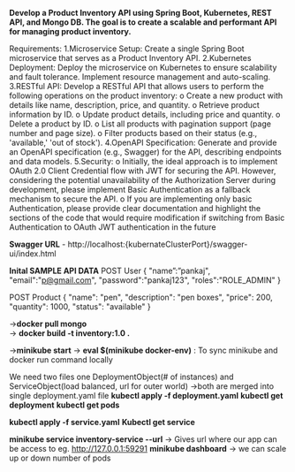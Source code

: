 
**Develop a Product Inventory API using Spring Boot, Kubernetes, REST API, and Mongo DB. The goal is to create a scalable and performant API for managing product inventory.**

Requirements:
1.Microservice Setup: Create a single Spring Boot microservice that serves as a Product Inventory API.
2.Kubernetes Deployment: Deploy the microservice on Kubernetes to ensure scalability and fault tolerance. Implement resource management and auto-scaling.
3.RESTful API: Develop a RESTful API that allows users to perform the following operations on the product inventory:
   o Create a new product with details like name, description, price, and quantity.
   o Retrieve product information by ID.
   o Update product details, including price and quantity.
   o Delete a product by ID.
   o List all products with pagination support (page number and page size).
   o Filter products based on their status (e.g., 'available,' 'out of stock').
4.OpenAPI Specification: Generate and provide an OpenAPI specification (e.g., Swagger) for the API, describing endpoints and data models.
5.Security: 
  o Initially, the ideal approach is to implement OAuth 2.0 Client Credential flow with JWT for securing the API. However, considering the potential unavailability of the Authorization Server during development, please implement Basic Authentication as a fallback mechanism to secure the API. 
  o If you are implementing only basic Authentication, please provide clear documentation and highlight the sections of the code that would require modification if switching from Basic Authentication to OAuth JWT authentication in the future





**Swagger URL** - http://localhost:{kubernateClusterPort}/swagger-ui/index.html

**Inital SAMPLE API DATA**
POST User
{
    "name”:”pankaj",
    "email":"p@gmail.com",
    "password":"pankaj123",
    "roles":"ROLE_ADMIN"
}


POST Product
{
  "name": "pen",
  "description": "pen boxes",
  "price": 200,
  "quantity": 1000,
  "status": "available"
}


->**docker pull mongo**   
-> **docker build -t inventory:1.0 .**

->**minikube start**
-> **eval $(minikube docker-env)**    : To sync minikube and docker run command locally 


We need two files one DeploymentObject(# of instances) and ServiceObject(load balanced, url for outer world) ->both are merged into single deployment.yaml file
**kubectl apply -f deployment.yaml**
**kubectl get deployment**
**kubectl get pods**



**kubectl apply -f service.yaml**
**Kubectl get service**

**minikube service inventory-service --url**      -> Gives url where our app can be access to eg. http://127.0.0.1:59291
**minikube dashboard** -> we can scale up or down number of pods 









